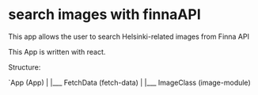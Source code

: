 # search images with finnaAPI

This app allows the user to search Helsinki-related images from Finna API

This App is written with react.

Structure:

`App (App)
 |
 |___ FetchData (fetch-data)
          |
          |___ ImageClass (image-module)
